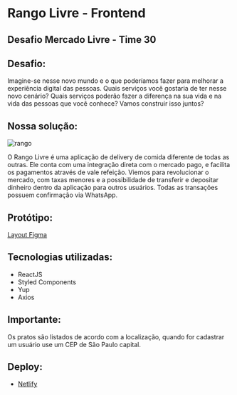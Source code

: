 # Rango Livre - Frontend

## Desafio Mercado Livre - Time 30

## Desafio:

Imagine-se nesse novo mundo e o que poderíamos fazer para melhorar a experiência digital das pessoas. Quais serviços você gostaria de ter nesse novo cenário? Quais serviços poderão fazer a diferença na sua vida e na vida das pessoas que você conhece? Vamos construir isso juntos?

## Nossa solução: 

![rango](https://user-images.githubusercontent.com/48728541/86552012-1f66a980-bf1d-11ea-8348-309563ee4529.png)

O Rango Livre é uma aplicação de delivery de comida diferente de todas as outras. Ele conta com uma integração direta com o mercado pago, e facilita os pagamentos através de vale refeição. Viemos para revolucionar o mercado, com taxas menores e a possibilidade de transferir e depositar dinheiro dentro da aplicação para outros usuários. Todas as transações possuem confirmação via WhatsApp.

## Protótipo: 

[Layout Figma](https://www.figma.com/file/UwPUsQBI3WySbAbv9QXIBD/Rango-Livre?node-id=0%3A1)

## Tecnologias utilizadas:

- ReactJS
- Styled Components
- Yup
- Axios

## Importante:

Os pratos são listados de acordo com a localização, quando for cadastrar um usuário use um CEP de São Paulo capital.

## Deploy:

- [Netlify](https://rangolivre.netlify.app/)


